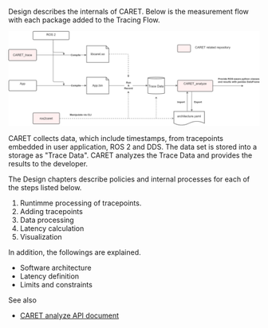 Design describes the internals of CARET.
Below is the measurement flow with each package added to the Tracing Flow.

![architecture](../imgs/design.drawio.png)

CARET collects data, which include timestamps, from tracepoints embedded in user application, ROS 2 and DDS. The data set is stored into a storage as "Trace Data".
CARET analyzes the Trace Data and provides the results to the developer.

The Design chapters describe policies and internal processes for each of the steps listed below.

1. Runtimme processing of tracepoints.
1. Adding tracepoints
1. Data processing
1. Latency calculation
1. Visualization

In addition, the followings are explained.

- Software architecture
- Latency definition
- Limits and constraints

See also

- [CARET analyze API document](https://tier4.github.io/CARET_analyze/)
